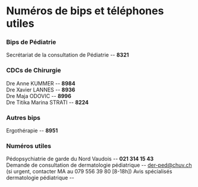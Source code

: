 # Numéros de bips et téléphones utiles


### Bips de Pédiatrie

Secrétariat de la consultation de Pédiatrie -- **8321**  


### CDCs de Chirurgie

Dre Anne KUMMER -- **8984**  
Dre Xavier LANNES -- **8936**  
Dre Maja ODOVIC -- **8996**  
Dre Titika Marina STRATI -- **8224**  


### Autres bips

Ergothérapie -- **8951**  


### Numéros utiles

Pédopsychiatrie de garde du Nord Vaudois -- **021 314 15 43**  
Demande de consultation de dermatologie pédiatrique -- der-ped@chuv.ch (si urgent, contacter MA au 079 556 39 80 [8-18h])
Avis spécialisés dermatologie pédiatrique -- 
